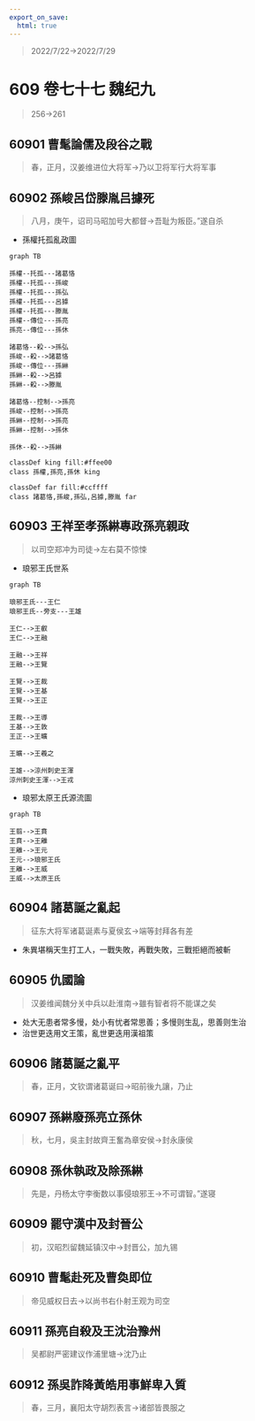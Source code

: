 ```yaml
---
export_on_save:
  html: true
---
```


> 2022/7/22->2022/7/29

# 609 卷七十七 魏纪九

> 256->261

## 60901 曹髦論儒及段谷之戰
> 春，正月，汉姜维进位大将军->乃以卫将军行大将军事

## 60902 孫峻呂岱滕胤吕據死
> 八月，庚午，诏司马昭加号大都督->吾耻为叛臣。”遂自杀
- 孫權托孤亂政圖

```mermaid
graph TB

孫權--托孤---諸葛恪
孫權--托孤---孫峻
孫權--托孤---孫弘
孫權--托孤---呂據
孫權--托孤---滕胤
孫權--傳位---孫亮
孫亮--傳位---孫休

諸葛恪--殺-->孫弘
孫峻--殺-->諸葛恪
孫峻--傳位---孫綝
孫綝--殺-->呂據
孫綝--殺-->滕胤

諸葛恪--控制-->孫亮
孫峻--控制-->孫亮
孫綝--控制-->孫亮
孫綝--控制-->孫休

孫休--殺-->孫綝

classDef king fill:#ffee00
class 孫權,孫亮,孫休 king

classDef far fill:#ccffff
class 諸葛恪,孫峻,孫弘,呂據,滕胤 far
```

## 60903 王祥至孝孫綝專政孫亮親政
> 以司空郑冲为司徒->左右莫不惊悚
- 琅邪王氏世系

```mermaid
graph TB

琅邪王氏---王仁
琅邪王氏--旁支---王雄

王仁-->王叡
王仁-->王融

王融-->王祥
王融-->王覽

王覽-->王裁
王覽-->王基
王覽-->王正

王裁-->王導
王基-->王敦
王正-->王曠

王曠-->王羲之

王雄-->涼州刺史王渾
涼州刺史王渾-->王戎
```

- 琅邪太原王氏源流圖
```mermaid
graph TB

王翦-->王賁
王賁-->王離
王離-->王元
王元-->琅邪王氏
王離-->王威
王威-->太原王氏
```

## 60904 諸葛誕之亂起
> 征东大将军诸葛诞素与夏侯玄->端等封拜各有差
- 朱異堪稱天生打工人，一戰失敗，再戰失敗，三戰拒絕而被斬

## 60905 仇國論
> 汉姜维闻魏分关中兵以赴淮南->雖有智者将不能谋之矣
- 处大无患者常多慢，处小有忧者常思善；多慢则生乱，思善则生治
- 治世更迭用文王策，亂世更迭用漢祖策

## 60906 諸葛誕之亂平
> 春，正月，文钦谓诸葛诞曰->昭前後九讓，乃止

## 60907 孫綝廢孫亮立孫休
> 秋，七月，吳主封故齊王奮為章安侯->封永康侯

## 60908 孫休執政及除孫綝
> 先是，丹杨太守李衡数以事侵琅邪王->不可谓智。”遂寝

## 60909 罷守漢中及封晉公
> 初，汉昭烈留魏延镇汉中->封晋公，加九锡

## 60910 曹髦赴死及曹奐即位
> 帝见威权日去->以尚书右仆射王观为司空

## 60911 孫亮自殺及王沈治豫州
> 吴都尉严密建议作浦里塘->沈乃止

## 60912 孫吳詐降黃皓用事鮮卑入質
> 春，三月，襄阳太守胡烈表言->诸部皆畏服之
